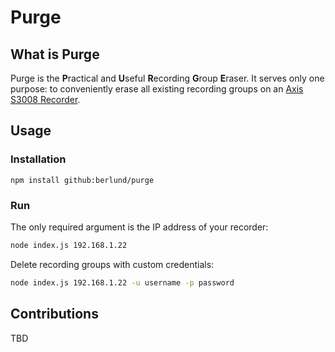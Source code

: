 # Purge

## What is Purge
Purge is the **P**ractical and **U**seful **R**ecording **G**roup **E**raser. It serves only one purpose: to conveniently erase all existing recording groups on an [Axis S3008 Recorder](https://www.axis.com/en-us/products/s3008).

## Usage

### Installation

```
npm install github:berlund/purge
```

### Run

The only required argument is the IP address of your recorder:

```bash
node index.js 192.168.1.22
```

Delete recording groups with custom credentials:
```bash
node index.js 192.168.1.22 -u username -p password
```

## Contributions
TBD
